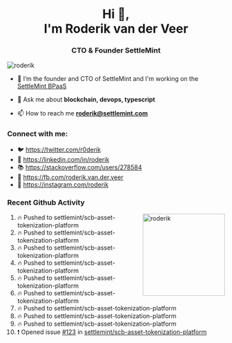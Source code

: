 <h1 align="center">Hi 👋,<br/> I'm Roderik van der Veer</h1>
<h3 align="center">CTO & Founder SettleMint</h3>

<p align="left"> <img src="https://komarev.com/ghpvc/?username=roderik" alt="roderik" /> </p>

- 🔭 I’m the founder and CTO of SettleMint and I'm working on the [SettleMint BPaaS](https://settlemint.com)

- 💬 Ask me about **blockchain, devops, typescript**

- 📫 How to reach me **roderik@settlemint.com**



### Connect with me:

- 🐦 https://twitter.com/r0derik
- 🏢 https://linkedin.com/in/roderik
- 📚 https://stackoverflow.com/users/278584
- 🙊 https://fb.com/roderik.van.der.veer
- 📸 https://instagram.com/roderik

### Recent Github Activity
<img src="https://github-readme-stats.vercel.app/api?username=roderik&show_icons=true&count_private=true" alt="roderik" align="right" height="190" />

<!--START_SECTION:activity-->
1. 🔥 Pushed to settlemint/scb-asset-tokenization-platform
2. 🔥 Pushed to settlemint/scb-asset-tokenization-platform
3. 🔥 Pushed to settlemint/scb-asset-tokenization-platform
4. 🔥 Pushed to settlemint/scb-asset-tokenization-platform
5. 🔥 Pushed to settlemint/scb-asset-tokenization-platform
6. 🔥 Pushed to settlemint/scb-asset-tokenization-platform
7. 🔥 Pushed to settlemint/scb-asset-tokenization-platform
8. 🔥 Pushed to settlemint/scb-asset-tokenization-platform
9. 🔥 Pushed to settlemint/scb-asset-tokenization-platform
10. ❗️ Opened issue [#123](https://github.com/settlemint/scb-asset-tokenization-platform/issues/123) in [settlemint/scb-asset-tokenization-platform](https://github.com/settlemint/scb-asset-tokenization-platform)
<!--END_SECTION:activity-->